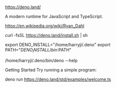 https://deno.land/

A modern runtime for JavaScript and TypeScript.

https://en.wikipedia.org/wiki/Ryan_Dahl



curl -fsSL https://deno.land/install.sh | sh

  export DENO_INSTALL="/home/harryji/.deno"
  export PATH="$DENO_INSTALL/bin:$PATH"


  /home/harryji/.deno/bin/deno --help


  Getting Started
Try running a simple program:

deno run https://deno.land/std/examples/welcome.ts


